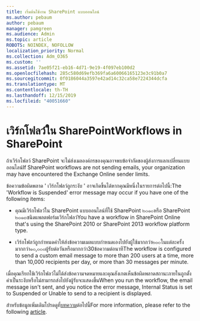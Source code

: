 ```yaml
---
title: เริ่มต้นใช้งาน SharePoint แบบออนไลน์
ms.author: pebaum
author: pebaum
manager: pamgreen
ms.audience: Admin
ms.topic: article
ROBOTS: NOINDEX, NOFOLLOW
localization_priority: Normal
ms.collection: Adm_O365
ms.custom: ''
ms.assetid: 7ae05f21-eb16-4d71-9e19-4f097eb100d2
ms.openlocfilehash: 285c580d69efb369fa6a60066165123e3c91b0a7
ms.sourcegitcommit: 0f0186044a3597e42ad14c32ca58e7224344dcfa
ms.translationtype: MT
ms.contentlocale: th-TH
ms.lasthandoff: 12/15/2019
ms.locfileid: "40051660"
---
```

# <a name="workflows-in-sharepoint"></a><span data-ttu-id="29d5d-102">เวิร์กโฟลว์ใน SharePoint</span><span class="sxs-lookup"><span data-stu-id="29d5d-102">Workflows in SharePoint</span></span>

<span data-ttu-id="29d5d-103">ถ้าเวิร์กโฟลว์ SharePoint จะไม่ส่งเมลองค์กรของคุณอาจพบข้อจำกัดของผู้ส่งการแลกเปลี่ยนแบบออนไลน์</span><span class="sxs-lookup"><span data-stu-id="29d5d-103">If SharePoint workflows are not sending emails, your organization may have encountered the Exchange Online sender limits.</span></span>

<span data-ttu-id="29d5d-104">ข้อความข้อผิดพลาด ' เวิร์กโฟลว์ถูกระงับ ' อาจเกิดขึ้นได้หากคุณมีหนึ่งในรายการต่อไปนี้:</span><span class="sxs-lookup"><span data-stu-id="29d5d-104">The 'Workflow is Suspended' error message may occur if you have one of the following items:</span></span>

- <span data-ttu-id="29d5d-105">คุณมีเวิร์กโฟลว์ใน SharePoint แบบออนไลน์ที่ใช้ SharePoint ๒๐๑๐หรือ SharePoint ๒๐๑๓ชนิดแพลตฟอร์มเวิร์กโฟลว์</span><span class="sxs-lookup"><span data-stu-id="29d5d-105">You have a workflow in SharePoint Online that's using the SharePoint 2010 or SharePoint 2013 workflow platform type.</span></span>

- <span data-ttu-id="29d5d-106">เวิร์กโฟลว์ถูกกำหนดค่าให้ส่งข้อความเมลแบบกำหนดเองไปยังผู้ใช้มากกว่า๒๐๐ในแต่ละครั้งมากกว่า๑๐,๐๐๐ผู้รับต่อวันหรือมากกว่า30ข้อความต่อนาที</span><span class="sxs-lookup"><span data-stu-id="29d5d-106">The workflow is configured to send a custom email message to more than 200 users at a time, more than 10,000 recipients per day, or more than 30 messages per minute.</span></span>

<span data-ttu-id="29d5d-107">เมื่อคุณเรียกใช้เวิร์กโฟลว์ไม่ได้ส่งข้อความจดหมายและคุณสังเกตเห็นข้อผิดพลาดสถานะภายในถูกตั้งค่าเป็นระงับหรือไม่สามารถส่งไปยังผู้รับจะแสดงขึ้น</span><span class="sxs-lookup"><span data-stu-id="29d5d-107">When you run the workflow, the email message isn't sent, and you notice the error message, Internal Status is set to Suspended or Unable to send to a recipient is displayed.</span></span>

<span data-ttu-id="29d5d-108">สำหรับข้อมูลเพิ่มเติมโปรดดูที่[บทความ](https://docs.microsoft.com/sharepoint/support/workflows/configured-workflow-fails-running)ต่อไปนี้</span><span class="sxs-lookup"><span data-stu-id="29d5d-108">For more information, please refer to the following [article](https://docs.microsoft.com/sharepoint/support/workflows/configured-workflow-fails-running).</span></span>


